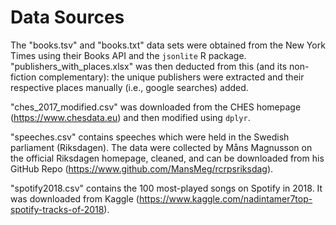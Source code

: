 # Data Sources

The "books.tsv" and "books.txt" data sets were obtained from the New York Times using their Books API and the `jsonlite` R package. "publishers_with_places.xlsx" was then deducted from this (and its non-fiction complementary): the unique publishers were extracted and their respective places manually (i.e., google searches) added.

"ches_2017_modified.csv" was downloaded from the CHES homepage (https://www.chesdata.eu) and then modified using `dplyr`.

"speeches.csv" contains speeches which were held in the Swedish parliament (Riksdagen). The data were collected by Måns Magnusson on the official Riksdagen homepage, cleaned, and can be downloaded from his GitHub Repo (<https://www.github.com/MansMeg/rcrpsriksdag>).

"spotify2018.csv" contains the 100 most-played songs on Spotify in 2018. It was downloaded from Kaggle (<https://www.kaggle.com/nadintamer7top-spotify-tracks-of-2018>).
